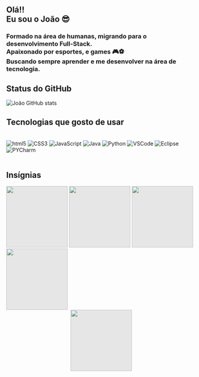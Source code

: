 ## Olá!!<br/> Eu sou o João 😎
### Formado na área de humanas, migrando para o desenvolvimento Full-Stack. <br/> Apaixonado por esportes, e games 🎮⚽ <br/> Buscando sempre aprender e me desenvolver na área de tecnologia.

## Status do GitHub

![João GitHub stats](https://github-readme-stats.vercel.app/api?username=joaopaulocosta98&show_icons=true&theme=dracula)

## Tecnologias que gosto de usar
 <div style="display: inline_block"><br/>
    <img align="center" alt="html5"src="https://img.shields.io/badge/HTML5-E34F26?style=for-the-badge&logo=html5&logoColor=white">
    <img align="center" alt="CSS3"src="https://img.shields.io/badge/CSS3-1572B6?style=for-the-badge&logo=css3&logoColor=white">
    <img align="center" alt="JavaScript"src="https://img.shields.io/badge/JavaScript-F7DF1E?style=for-the-badge&logo=javascript&logoColor=black">
    <img align="center" alt="Java"src="https://img.shields.io/badge/Java-ED8B00?style=for-the-badge&logo=java&logoColor=white">
    <img align="center" alt="Python"src="https://img.shields.io/badge/Python-3776AB?style=for-the-badge&logo=python&logoColor=white">
    <img align="center" alt="VSCode"src="https://img.shields.io/badge/Visual_Studio_Code-0078D4?style=for-the-badge&logo=visual%20studio%20code&logoColor=white">
    <img align="center" alt="Eclipse"src="https://img.shields.io/badge/Eclipse-2C2255?style=for-the-badge&logo=eclipse&logoColor=white">
    <img align="center" alt="PYCharm"src="https://img.shields.io/badge/PyCharm-000000.svg?&style=for-the-badge&logo=PyCharm&logoColor=white">
    
 
</div><br/>

## Insígnias
<div style="display: inline_block">
    <img style="display: inline_block;-webkit-user-select: none;margin: auto;cursor: zoom-in;background-color: hsl(0, 0%, 90%);transition: background-color 300ms;" src="https://camo.githubusercontent.com/c2910dabaecddb4d9a9d4076a19a2696bbf194e62144eafef83e138ecd5d8373/68747470733a2f2f6575636c696465733938312e6769746875622e696f2f6575636c696465733938312f696d672f6261646765732f6f6e652e706e67" width="163" height="163">
    <img style="display:inline_block;-webkit-user-select: none;margin: auto;cursor: zoom-in;background-color: hsl(0, 0%, 90%);transition: background-color 300ms;" src="https://camo.githubusercontent.com/7260a8fb7f3cbbfa90e1178ed7c10465989669b27f999724929f3f5e7ecb0164/68747470733a2f2f6575636c696465733938312e6769746875622e696f2f6575636c696465733938312f696d672f6261646765732f6769742e706e67" width="163" height="163">
    <img style="display: inline_block;-webkit-user-select: none;margin: auto;cursor: zoom-in;background-color: hsl(0, 0%, 90%);transition: background-color 300ms;" src="https://camo.githubusercontent.com/5493e48250dcc3426eb9d4d9547b6150ffc01594638e9d2e7fe23c4a2adf0dac/68747470733a2f2f6575636c696465733938312e6769746875622e696f2f6575636c696465733938312f696d672f6261646765732f6a732e706e67" width="163" height="163">
    <img style="display: inline_block;-webkit-user-select: none;margin: auto;cursor: zoom-in;background-color: hsl(0, 0%, 90%);transition: background-color 300ms;" src="https://camo.githubusercontent.com/91e1ea8a4c024e9082b531c2972c794f40c9ed4620ced98e8f82db669bf7a9d6/68747470733a2f2f6575636c696465733938312e6769746875622e696f2f6575636c696465733938312f696d672f6261646765732f747265732e706e67" width="163" height="163">
    <img style="display: block;-webkit-user-select: none;margin: auto;cursor: zoom-in;background-color: hsl(0, 0%, 90%);transition: background-color 300ms;" src="https://camo.githubusercontent.com/be45767472c762fb70419a4ce46e4b4ce4edf7032884cdea43954b6f63afe886/68747470733a2f2f6575636c696465733938312e6769746875622e696f2f6575636c696465733938312f696d672f6261646765732f62616467652d70726f6a65746f2d706f727469666f6c696f2e706e67" width="163" height="163">
</div>
